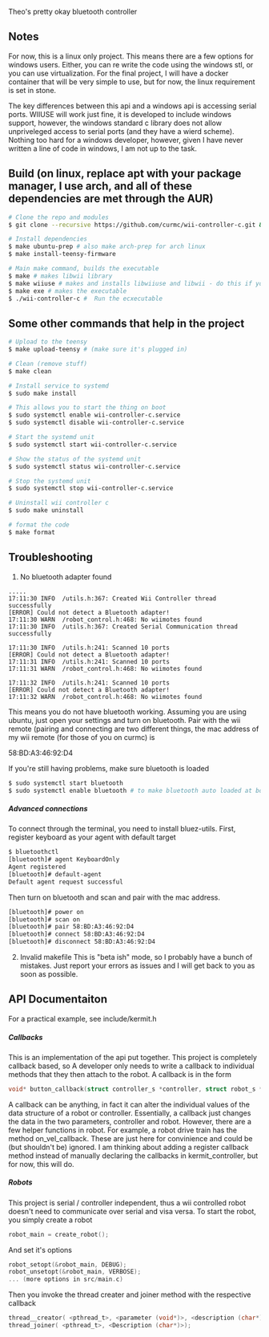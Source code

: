 Theo's pretty okay bluetooth controller



## Notes
For now, this is a linux only  project. This means there are a few options for windows users. Either, you can re write the code using the windows stl, or you can use virtualization. For the final project, I will have a docker container that will be very simple to use, but for now, the linux requirement is set in stone. 

The key differences between this api and a windows api is accessing serial ports. WIIUSE will work just fine, it is developed to include windows support, however, the windows standard c library does not allow unpriveleged access to serial ports (and they have a wierd scheme). Nothing too hard for a windows developer, however, given I have never written a line of code in windows, I am not up to the task.


##  Build (on linux, replace apt with your package manager, I use arch, and all of these dependencies are met through the AUR)
```bash
# Clone the repo and modules
$ git clone --recursive https://github.com/curmc/wii-controller-c.git && cd wii-controller-c

# Install dependencies
$ make ubuntu-prep # also make arch-prep for arch linux
$ make install-teensy-firmware

# Main make command, builds the executable
$ make # makes libwii library
$ make wiiuse # makes and installs libwiiuse and libwii - do this if you do not know what wiiuse is
$ make exe # makes the executable
$ ./wii-controller-c #  Run the ecxecutable
```

## Some other commands that help in the project
```bash
# Upload to the teensy
$ make upload-teensy # (make sure it's plugged in)

# Clean (remove stuff)
$ make clean

# Install service to systemd
$ sudo make install

# This allows you to start the thing on boot
$ sudo systemctl enable wii-controller-c.service
$ sudo systemctl disable wii-controller-c.service

# Start the systemd unit
$ sudo systemctl start wii-controller-c.service

# Show the status of the systemd unit
$ sudo systemctl status wii-controller-c.service

# Stop the systemd unit
$ sudo systemctl stop wii-controller-c.service

# Uninstall wii controller c
$ sudo make uninstall

# format the code
$ make format
```

## Troubleshooting

1. No bluetooth adapter found
```
.....
17:11:30 INFO  /utils.h:367: Created Wii Controller thread successfully
[ERROR] Could not detect a Bluetooth adapter!
17:11:30 WARN  /robot_control.h:468: No wiimotes found
17:11:30 INFO  /utils.h:367: Created Serial Communication thread successfully

17:11:30 INFO  /utils.h:241: Scanned 10 ports
[ERROR] Could not detect a Bluetooth adapter!
17:11:31 INFO  /utils.h:241: Scanned 10 ports
17:11:31 WARN  /robot_control.h:468: No wiimotes found

17:11:32 INFO  /utils.h:241: Scanned 10 ports
[ERROR] Could not detect a Bluetooth adapter!
17:11:32 WARN  /robot_control.h:468: No wiimotes found
```

This means you do not have bluetooth working. Assuming you are using ubuntu, just open your settings and turn on bluetooth. Pair with the wii remote (pairing and connecting are two different things, the mac address of my wii remote (for those of you on curmc) is 

58:BD:A3:46:92:D4

If you're still having problems, make sure bluetooth is loaded

```bash
$ sudo systemctl start bluetooth
$ sudo systemctl enable bluetooth # to make bluetooth auto loaded at boot time
```

##### Advanced connections

To connect through the terminal, you need to install bluez-utils. First, register keyboard as your agent with default target
```bash
$ bluetoothctl
[bluetooth]# agent KeyboardOnly
Agent registered
[bluetooth]# default-agent
Default agent request successful
```

Then turn on bluetooth and scan and pair with the mac address.
```bash
[bluetooth]# power on
[bluetooth]# scan on
[bluetooth]# pair 58:BD:A3:46:92:D4
[bluetooth]# connect 58:BD:A3:46:92:D4
[bluetooth]# disconnect 58:BD:A3:46:92:D4
```


2. Invalid makefile
This is "beta ish" mode, so I probably have a bunch of mistakes. Just report your errors as issues and I will get back to you as soon as possible.


## API Documentaiton
  For a practical example, see include/kermit.h

##### Callbacks
  This is an implementation of the api put together. This project is completely callback based, so A developer only needs to write a callback to individual methods that they then attach to the robot. A callback is in the form

  ```c
void* button_callback(struct controller_s *controller, struct robot_s *robot);

  ```

  A callback can be anything, in fact it can alter the individual values of the data structure of a robot or controller. Essentially, a callback just changes the data in the two parameters, controller and robot. However, there are a few helper functions in robot. For example, a robot drive train has the method on_vel_callback. These are just here for convinience and could be (but shouldn't be) ignored. I am thinking about adding a register callback method instead of manually declaring the callbacks in kermit_controller, but for now, this will do.


##### Robots
This project is serial / controller independent, thus a wii controlled robot doesn't need to communicate over serial and visa versa. To start the robot, you simply create a robot
```c
robot_main = create_robot();
```
And set it's options
```c++
robot_setopt(&robot_main, DEBUG);
robot_unsetopt(&robot_main, VERBOSE);
... (more options in src/main.c)
```
Then you invoke the thread creater and joiner method with the respective callback
```c
thread__creator( <pthread_t>, <parameter (void*)>, <description (char*)>, <callback function void *(*cb)(void*)>);
thread_joiner( <pthread_t>, <Description (char*)>);
```
